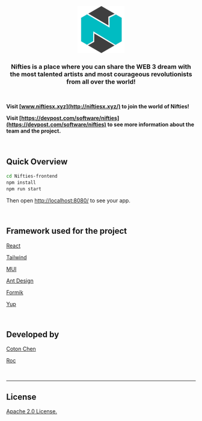 <p align="center">
  <img src="https://raw.githubusercontent.com/o-0-labs/Nifties-frontend/main/src/nifities_assets/assets/logo_512x512.png" width="125" height="125" alt="Nifties" />
</p>

<h3 align="center">
  Nifties is a place where you can share the WEB 3 dream with the most talented artists and most courageous revolutionists from all over the world!
</h3>

<br>

**Visit [www.niftiesx.xyz](http://niftiesx.xyz/) to join the world of Nifties!**

**Visit [https://devpost.com/software/nifties](https://devpost.com/software/nifties) to see more information about the team and the project.**

<br/>

## Quick Overview

```sh
cd Nifties-frontend
npm install
npm run start
```
Then open [http://localhost:8080/](http://localhost:8080/) to see your app.

<br/>


## Framework used for the project
[React](https://github.com/facebook/react)

[Tailwind](https://github.com/tailwindlabs/tailwindcss)

[MUI](https://github.com/mui/material-ui)

[Ant Design](https://github.com/ant-design/ant-design)

[Formik](https://github.com/jaredpalmer/formik)

[Yup](https://github.com/jquense/yup)

<br/>

## Developed by
[Coton Chen](https://github.com/coton)

[Roc](https://github.com/shenpvip)

<br/>

---
## License
[Apache 2.0 License.](https://github.com/o-0-labs/Nifties-frontend/blob/main/LICENSE)